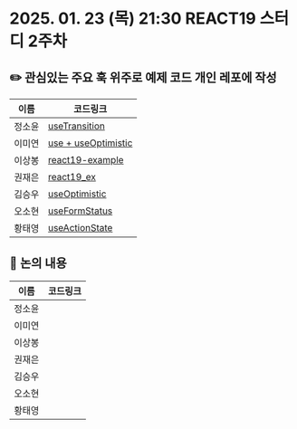 # 2025. 01. 23 (목) 21:30 REACT19 스터디 2주차
## ✏️ 관심있는 주요 훅 위주로 예제 코드 개인 레포에 작성
|이름|코드링크|
|------------|--------------|
| 정소윤 | [useTransition](https://github.com/soyoonJ/react19-example/tree/main) |
| 이미연 |  [use + useOptimistic](https://github.com/iammiori/React-v19)|
| 이상봉 |  [react19-example](https://github.com/In-Self-Improvement/react19) |
| 권재은 |  [react19_ex](https://github.com/Jaeeun98/react19_ex)|
| 김승우 | [useOptimistic](https://github.com/kyh196201/react-useOptimistic-example) |
| 오소현 |  [useFormStatus](https://github.com/osohyun0224/react19-useFormStatus)|
| 황태영 |  <a href="https://github.com/hty0525/react-19-example" target="_blank">useActionState</a>|

## 📢 논의 내용
|이름|코드링크|
|------------|--------------|
| 정소윤 |  |
| 이미연 |  |
| 이상봉 |  |
| 권재은 |  |
| 김승우 |  |
| 오소현 |  |
| 황태영 |  |
